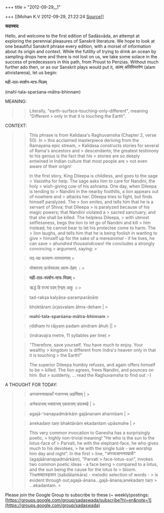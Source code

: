 +++
title = "2012-09-29__1"

+++
[[Mohan K.V	2012-09-29, 21:22:24 [Source](https://groups.google.com/g/sadaswada/c/iRivTBtYKVY)]]



**सदास्वाद**


Hello, and welcome to the first edition of Sadāsvāda, an attempt at exploring the perennial pleasures of Sanskrit literature. We hope to look at one beautiful Sanskrit phrase every edition, with a morsel of information about its origin and context. While the futility of trying to drink an ocean by sampling drops here and there is not lost on us, we take some solace in the success of predecessors in this path, from Proust to Penzias. Without much further ado then, or as our Sanskrit plays would put it, अलम् अतिविस्तरेण (alam ativistareṇa), let us begin:

  

मही-तल-स्पर्शन-मात्र-भिन्नम्

(mahī-tala-sparśana-mātra-bhinnam)

  

MEANING:

> 
> > Literally, "earth-surface-touching-only-different", meaning "Different > only in that it is touching the Earth".
> > 

  

CONTEXT:

> 
> > This phrase is from Kalidasa's Raghuvamsha (Chapter 2, verse 50). In > this acclaimed masterpiece deriving from the Ramayana epic stream, > Kalidasa constructs stories for several of Rama's ancestors and > descendants; the greatest testimony to his genius is the fact that his > stories are so deeply entwined in Indian culture that most people are > not even aware of their origin!
> > 
> > 
> >   
> > 
> > 
> > In the first story, King Dileepa is childless, and goes to the sage > Vasistha for help. The sage asks him to care for Nandini, the holy > wish-giving cow of his ashrama. One day, when Dileepa is tending to > Nandini in the nearby foothills, a lion appears out of nowhere and > attacks her. Dileepa tries to fight, but finds himself paralyzed. The > lion smiles, and tells him that he is a servant of Shiva; that Dileepa > is paralyzed because of his magic powers; that Nandini violated a > sacred sanctuary, and that she shall be killed. The helpless Dileepa, > with utmost selflessness, begs the lion to let go of Nandini and kill > him instead; he cannot bear to let his protectee come to harm. The > lion laughs, and tells him that he is being foolish in wanting to give > himself up for the sake of a mere*animal* - if he lives, he can save > a*hundred thousand*cows! He concludes a strongly convincing > argument, saying: >
> 
> > 
> >   
> > 
> > 
> > 
> > तद्-रक्ष कल्याण-परम्पराणाम् >
> 
> > 
> > भोक्तारम् ऊर्जस्वलम् आत्म-देहम् । >
> 
> > 
> > 
> > 
> > **मही-तल-स्पर्शन-मात्र-भिन्नम्** >
> 
> > 
> > ऋद्धं हि राज्यं पदम् ऐन्द्रम् आहुः ॥ >
> 
> > 
> > 
> >   
> > 
> > 
> > 
> > tad-rakṣa kalyāṇa-paramparāṇāṃ
> > 
> > 
> > bhoktāram ūrjasvalam ātma-deham \| >
> 
> > 
> > 
> > 
> > **mahī-tala-sparśana-mātra-bhinnam** >
> 
> > ṛddhaṃ hi rājyaṃ padam aindram āhuḥ \|\| >
> 
> > 
> >   
> > 
> > 
> > (indravajra metre, 11 syllables per line) >
> 
> > 
> >   
> > 
> > 
> > "Therefore, save yourself. You have much to enjoy. Your wealthy > kingdom is different from Indra's heaven only in that it is touching > the Earth!"
> > 
> > 
> >   
> > 
> > 
> > The superior Dileepa humbly refuses, and again offers himself to be > killed. The lion agrees, frees Nandini, and pounces on him. But > suddenly, ... read the Raghuvamsha to find out :-)
> > 

  

A THOUGHT FOR TODAY:

  

> 
> > 
> > अगजाननपद्मार्कां गजाननम् अहर्निशम् \| >
> 
> > 
> > 
> > 
> > अनेकदन्तम् भक्तानाम् एकदन्तम् उपास्महे \| >
> 
> > 
> > 
> >   
> > 
> > 
> > 
> > 
> > agajā-'nanapadmārkāṃ gajānanam aharniśam \| >
> 
> > 
> > 
> > 
> > 
> > 
> > anekadaṃ taṃ bhaktānām ekadantam upāsmahe \| >
> 
> > 
> > 
> > 
> >   
> > 
> > 
> > This very common invocation to Ganesha has a surprisingly poetic, > highly non-trivial meaning! "He who is the sun to the lotus-face of > Parvati, he with the elephant-face, he who gives much to his devotees, > he with the single tusk - we worship him day and night". In the first > line, "अगजाआननपद्मार्कं" (agajāānanapadmārkāṃ), "Parvati > face-lotus-sun", invokes two common poetic ideas - a face being > compared to a lotus, and the sun being the cause for the lotus to > bloom. Theशब्दालङ्कार (śabdālaṅkāra) - melodic selection of words - > is evident through out;agajā-ānana...gajā-ānana;anekadaṃ taṃ > ...ekadantam. >
> 
> > 
> >   
> > 

Please join the Google Group to subscribe to these (\~ weekly)postings:[https://groups.google.com/group/sadaswada/subscribe?hl=en&note=1](https://groups.google.com/group/sadaswada)

